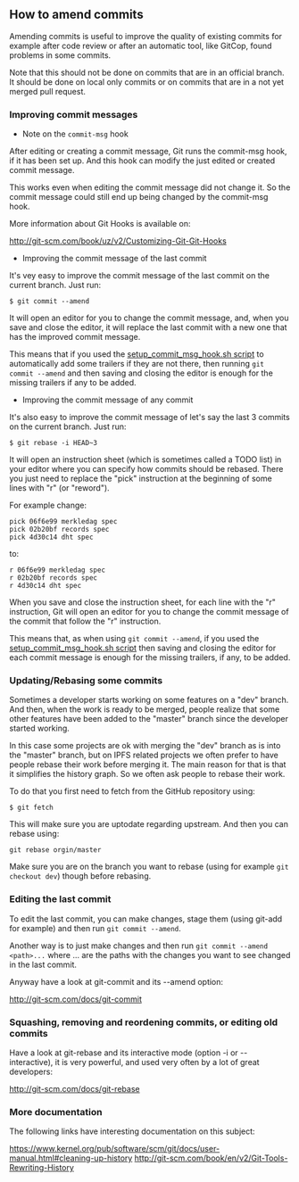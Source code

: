 ## How to amend commits

Amending commits is useful to improve the quality of existing commits
for example after code review or after an automatic tool, like GitCop,
found problems in some commits.

Note that this should not be done on commits that are in an official
branch. It should be done on local only commits or on commits that are
in a not yet merged pull request.

### Improving commit messages

* Note on the `commit-msg` hook

After editing or creating a commit message, Git runs the commit-msg
hook, if it has been set up. And this hook can modify the just edited
or created commit message.

This works even when editing the commit message did not change it. So
the commit message could still end up being changed by the commit-msg
hook.

More information about Git Hooks is available on:

http://git-scm.com/book/uz/v2/Customizing-Git-Git-Hooks

* Improving the commit message of the last commit

It's vey easy to improve the commit message of the last commit on the
current branch. Just run:

```
$ git commit --amend
```

It will open an editor for you to change the commit message, and, when
you save and close the editor, it will replace the last commit with a
new one that has the improved commit message.

This means that if you used the
[setup_commit_msg_hook.sh script](dev/tools/hooks/setup_commit_msg_hook.sh)
to automatically add some trailers if they are not there, then running
`git commit --amend` and then saving and closing the editor is enough
for the missing trailers if any to be added.

* Improving the commit message of any commit

It's also easy to improve the commit message of let's say the last 3
commits on the current branch. Just run:

```
$ git rebase -i HEAD~3
```

It will open an instruction sheet (which is sometimes called a TODO
list) in your editor where you can specify how commits should be
rebased. There you just need to replace the "pick" instruction at the
beginning of some lines with "r" (or "reword").

For example change:

```
pick 06f6e99 merkledag spec
pick 02b20bf records spec
pick 4d30c14 dht spec
```

to:

```
r 06f6e99 merkledag spec
r 02b20bf records spec
r 4d30c14 dht spec
```

When you save and close the instruction sheet, for each line with the
"r" instruction, Git will open an editor for you to change the commit
message of the commit that follow the "r" instruction.

This means that, as when using `git commit --amend`, if you used the
[setup_commit_msg_hook.sh script](dev/tools/hooks/setup_commit_msg_hook.sh)
then saving and closing the editor for each commit message is enough
for the missing trailers, if any, to be added.

### Updating/Rebasing some commits

Sometimes a developer starts working on some features on a "dev"
branch. And then, when the work is ready to be merged, people realize
that some other features have been added to the "master" branch since
the developer started working.

In this case some projects are ok with merging the "dev" branch as is
into the "master" branch, but on IPFS related projects we often prefer
to have people rebase their work before merging it. The main reason
for that is that it simplifies the history graph. So we often ask
people to rebase their work.

To do that you first need to fetch from the GitHub repository using:

```
$ git fetch
```

This will make sure you are uptodate regarding upstream. And then
you can rebase using:

```
git rebase orgin/master
```

Make sure you are on the branch you want to rebase (using for example
`git checkout dev`) though before rebasing.

### Editing the last commit

To edit the last commit, you can make changes, stage them (using
git-add for example) and then run `git commit --amend`.

Another way is to just make changes and then run
`git commit --amend <path>...`
where <path>... are the paths with the changes you want to see changed
in the last commit.

Anyway have a look at git-commit and its --amend option:

http://git-scm.com/docs/git-commit

### Squashing, removing and reordening commits, or editing old commits

Have a look at git-rebase and its interactive mode (option -i or
--interactive), it is very powerful, and used very often by a lot of
great developers:

http://git-scm.com/docs/git-rebase

### More documentation

The following links have interesting documentation on this subject:

https://www.kernel.org/pub/software/scm/git/docs/user-manual.html#cleaning-up-history
http://git-scm.com/book/en/v2/Git-Tools-Rewriting-History
